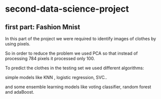# second-data-science-project
## first part: Fashion Mnist 
In this part of the project we were required to identify images of clothes by using pixels. 

So in order to reduce the problem we used PCA so that instead of processing 784 pixels it processed only 100.

To predict the clothes in the testing set we used different algorithms:

simple models like KNN , logistic regression, SVC.. 

and some ensemble learning models like voting classifier, random forest and adaBoost.
